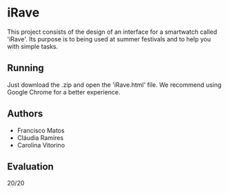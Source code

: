 # iRave

This project consists of the design of an interface for a smartwatch called 'iRave'. Its purpose is to being used at summer festivals and to help you with simple tasks. 

## Running

Just download the .zip and open the 'iRave.html' file.
We recommend using Google Chrome for a better experience.

## Authors

* Francisco Matos
* Cláudia Ramires
* Carolina Vitorino

## Evaluation

20/20
